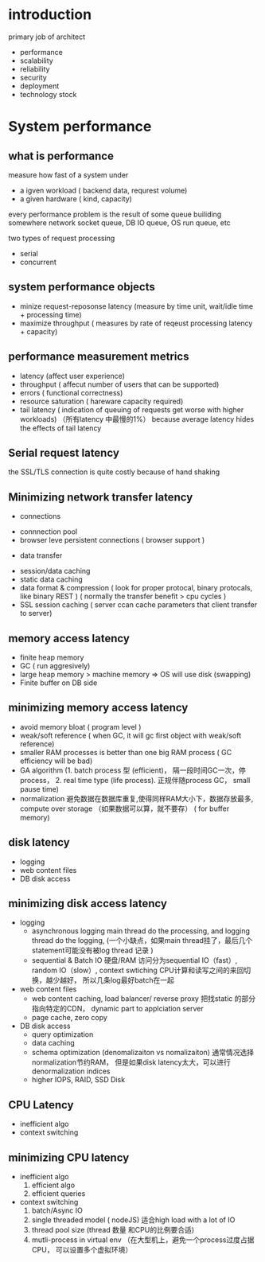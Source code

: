 # introduction
primary job of architect
- performance
- scalability
- reliability
- security 
- deployment
- technology stock

# System performance
## what is  performance
measure how fast of a system under
- a igven workload ( backend data, requrest volume)
- a given hardware ( kind, capacity)

every performance problem is the result of some queue builiding somewhere network socket queue, DB IO queue, OS run queue, etc

two types of request processing
- serial 
- concurrent 

## system performance objects
- minize request-reposonse latency (measure by time unit,  wait/idle time + processing time)
- maximize throughput ( measures by rate of reqeust processing  latency + capacity)

## performance measurement metrics
* latency   (affect user experience)
* throughput ( affecut number of users that can be supported)
* errors ( functional correctness)
* resource saturation ( hareware capacity required)
* tail latency ( indication of queuing of requests get worse with higher workloads) （所有latency 中最慢的1%） because average latency hides the effects of tail latency

## Serial request latency
the SSL/TLS connection is quite costly because of hand shaking

## Minimizing network transfer latency
- connections
* connnection pool
* browser leve persistent connections ( browser support )
- data transfer
* session/data caching
* static data caching
* data format & compression ( look for proper protocal, binary protocals, like binary REST ) ( normally the transfer benefit > cpu cycles ) 
* SSL session caching ( server ccan cache parameters that client transfer to server)

## memory access latency
* finite heap memory
* GC ( run aggresively)
* large heap memory > machine memory => OS will use disk (swapping)
* Finite buffer on DB side

## minimizing memory access latency
* avoid memory bloat ( program level )
* weak/soft reference ( when GC, it will gc first object with weak/soft reference)
* smaller RAM processes is better than one big RAM process ( GC efficiency will be bad)
* GA algorithm (1. batch process 型 (efficient)， 隔一段时间GC一次，停process， 2. real time type (life process).  正规伴随process GC， small pause time)
* normalization 避免数据在数据库重复,使得同样RAM大小下，数据存放最多, compute over storage （如果数据可以算，就不要存） ( for buffer memory)

## disk latency
* logging
* web content files
* DB disk access 

## minimizing disk access latency
* logging 
  - asynchronous logging    main thread do the processing, and logging thread do the logging, (一个小缺点，如果main thread挂了，最后几个statement可能没有被log thread 记录 )
  - sequential & Batch IO   硬盘/RAM 访问分为sequential IO（fast）, random IO（slow）,   context swtiching CPU计算和读写之间的来回切换，越少越好， 所以几条log最好batch在一起
* web content files
  - web content caching, load balancer/ reverse proxy  把找static 的部分指向特定的CDN， dynamic part to applciation server
  - page cache, zero copy
* DB disk access 
  - query optimization
  - data caching
  - schema optimization
    (denomalizaiton vs nomalizaiton) 通常情况选择normalization节约RAM， 但是如果disk latency太大，可以进行denormalization
    indices
  - higher IOPS, RAID, SSD Disk

## CPU Latency
- inefficient algo
- context switching

## minimizing CPU latency
- inefficient algo
  1. efficient algo
  2. efficient queries
- context switching
  1. batch/Async IO
  2. single threaded model ( nodeJS) 适合high load with a lot of IO
  3. thread pool size (thread 数量 和CPU的比例要合适)
  4. mutli-process in virtual env （在大型机上，避免一个process过度占据CPU， 可以设置多个虚拟环境）